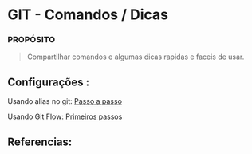 # GIT - Comandos / Dicas

### PROPÓSITO

> Compartilhar comandos e algumas dicas rapidas e faceis de usar.

## Configurações :

Usando alias no git:
[Passo a passo]

[Passo a passo]: <configs/README.md>

Usando Git Flow: [Primeiros passos](git-flow/README.md)

## Referencias:
